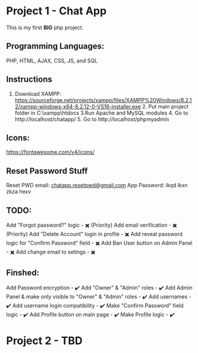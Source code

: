 # Project 1 - Chat App
This is my first **BIG** php project.

## Programming Languages:
PHP, HTML, AJAX, CSS, JS, and SQL

## Instructions
1. Download XAMPP: https://sourceforge.net/projects/xampp/files/XAMPP%20Windows/8.2.12/xampp-windows-x64-8.2.12-0-VS16-installer.exe 2. Put main project folder in C:\xampp\htdocs 3.Run Apache and MySQL modules 4. Go to http://localhost/chatapp/ 5. Go to http://localhost/phpmyadmin

## Icons:
https://fontawesome.com/v4/icons/

## Reset Password Stuff
Reset PWD email: chatapp.resetpwd@gmail.com
App Password: ikqd lkxn zkza hexv

## TODO:
Add "Forgot password?" logic - ✖️ (Priority)
Add email verification - ✖️ (Priority)
Add "Delete Account" login in profile - ✖️
Add reveal password logic for "Confirm Password" field - ✖️
Add Ban User button on Admin Panel - ✖️
Add change email to setings - ✖️

## Finshed:
Add Password encryption - ✔️
Add "Owner" & "Admin" roles - ✔️
Add Admin Panel & make only visible to "Owner" & "Admin" roles - ✔️
Add usernames - ✔️
Add username login compatibility - ✔️
Make "Confirm Password" field logic - ✔️
Add Profile button on main page - ✔️
Make Profile logic - ✔️

# Project 2 - TBD
